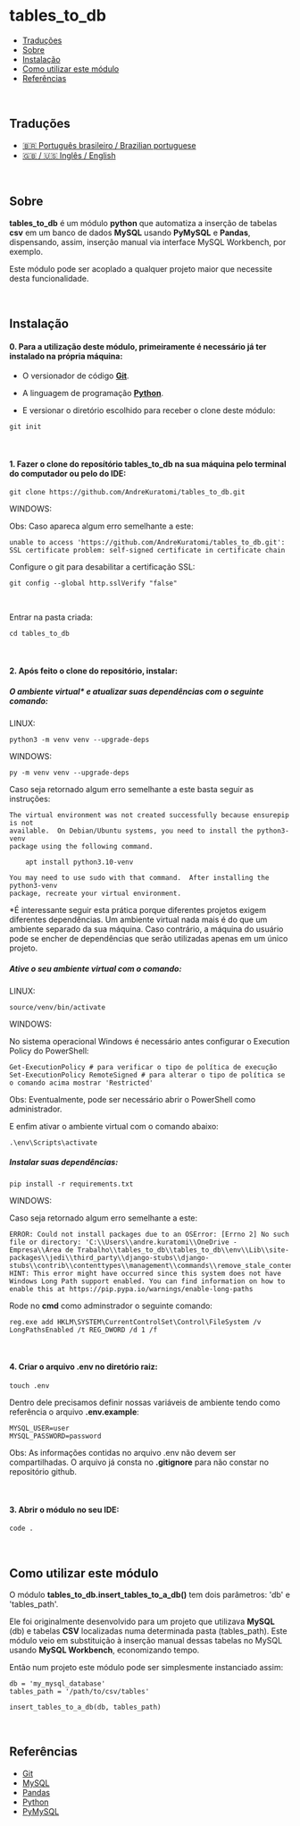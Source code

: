 # tables_to_db

- [Traduções](#traduções)
- [Sobre](#sobre)
- [Instalação](#instalação)
- [Como utilizar este módulo](#como-utilizar-este-módulo)
- [Referências](#referências)

<br>

## Traduções

- [🇧🇷 Português brasileiro / Brazilian portuguese](/.multilingual_readmes/README.pt-br.md)
- [🇬🇧 / 🇺🇸 Inglês / English](https://github.com/AndreKuratomi/tables_to_db)

<br>

## Sobre

<b>tables_to_db</b> é um módulo <strong>python</strong> que automatiza a inserção de tabelas <strong>csv</strong> em um banco de dados <strong>MySQL</strong> usando <strong>PyMySQL</strong> e <strong>Pandas</strong>, dispensando, assim, inserção manual via interface MySQL Workbench, por exemplo.

Este módulo pode ser acoplado a qualquer projeto maior que necessite desta funcionalidade.

<br>

## Instalação

<h4>0. Para a utilização deste módulo, primeiramente é necessário já ter instalado na própria máquina:</h4>

- O versionador de código <b>[Git](https://git-scm.com/downloads)</b>.

- A linguagem de programação <b>[Python](https://www.python.org/downloads/)</b>.

- <p> E versionar o diretório escolhido para receber o clone deste módulo:</p>

```
git init
```

<br>
<h4>1. Fazer o clone do reposítório <b>tables_to_db</b> na sua máquina pelo terminal do computador ou pelo do IDE:</h4>

```
git clone https://github.com/AndreKuratomi/tables_to_db.git
```

WINDOWS:

Obs: Caso apareca algum erro semelhante a este: 

```
unable to access 'https://github.com/AndreKuratomi/tables_to_db.git': SSL certificate problem: self-signed certificate in certificate chain
```

Configure o git para desabilitar a certificação SSL:

```
git config --global http.sslVerify "false"
```
<br>
<p>Entrar na pasta criada:</p>

```
cd tables_to_db
```
<br>

<h4>2. Após feito o clone do repositório, instalar:</h4>

<h5>O ambiente virtual* e atualizar suas dependências com o seguinte comando:</h5>

LINUX:
```
python3 -m venv venv --upgrade-deps
```

WINDOWS:
```
py -m venv venv --upgrade-deps
```

Caso seja retornado algum erro semelhante a este basta seguir as instruções:

```
The virtual environment was not created successfully because ensurepip is not
available.  On Debian/Ubuntu systems, you need to install the python3-venv
package using the following command.

    apt install python3.10-venv

You may need to use sudo with that command.  After installing the python3-venv
package, recreate your virtual environment.
```

*É interessante seguir esta prática porque diferentes projetos exigem diferentes dependências. Um ambiente virtual nada mais é do que um ambiente separado da sua máquina. Caso contrário, a máquina do usuário pode se encher de dependências que serão utilizadas apenas em um único projeto.

<h5>Ative o seu ambiente virtual com o comando:</h5>

LINUX:
```
source/venv/bin/activate
```

WINDOWS:

No sistema operacional Windows é necessário antes configurar o Execution Policy do PowerShell:

```
Get-ExecutionPolicy # para verificar o tipo de política de execução
Set-ExecutionPolicy RemoteSigned # para alterar o tipo de política se o comando acima mostrar 'Restricted'
```
Obs: Eventualmente, pode ser necessário abrir o PowerShell como administrador.

E enfim ativar o ambiente virtual com o comando abaixo:

```
.\env\Scripts\activate
```


<h5>Instalar suas dependências:</h5>

```
pip install -r requirements.txt
```

WINDOWS:

Caso seja retornado algum erro semelhante a este:

```
ERROR: Could not install packages due to an OSError: [Errno 2] No such file or directory: 'C:\\Users\\andre.kuratomi\\OneDrive - Empresa\\Área de Trabalho\\tables_to_db\\tables_to_db\\env\\Lib\\site-packages\\jedi\\third_party\\django-stubs\\django-stubs\\contrib\\contenttypes\\management\\commands\\remove_stale_contenttypes.pyi'
HINT: This error might have occurred since this system does not have Windows Long Path support enabled. You can find information on how to enable this at https://pip.pypa.io/warnings/enable-long-paths
```

Rode no <b>cmd</b> como adminstrador o seguinte comando:

```
reg.exe add HKLM\SYSTEM\CurrentControlSet\Control\FileSystem /v LongPathsEnabled /t REG_DWORD /d 1 /f
```
<br>

<h4>4. Criar o arquivo <b>.env</b> no diretório raiz:</h4>

```
touch .env
```

Dentro dele precisamos definir nossas variáveis de ambiente tendo como referência o arquivo <b>.env.example</b>:

```
MYSQL_USER=user
MYSQL_PASSWORD=password
```

Obs: As informações contidas no arquivo .env não devem ser compartilhadas. O arquivo já consta no <b>.gitignore</b> para não constar no repositório github.

<br>


<h4>3. Abrir o módulo no seu IDE:</h4>

```
code .
```

<br>

## Como utilizar este módulo

O módulo <b>tables_to_db.insert_tables_to_a_db()</b> tem dois parâmetros: 'db' e 'tables_path'.

Ele foi originalmente desenvolvido para um projeto que utilizava <b>MySQL</b> (db) e tabelas <b>CSV</b> localizadas numa determinada pasta (tables_path). Este módulo veio em substituição à inserção manual dessas tabelas no MySQL usando <b>MySQL Workbench</b>, economizando tempo.

Então num projeto este módulo pode ser simplesmente instanciado assim:

```
db = 'my_mysql_database'
tables_path = '/path/to/csv/tables'

insert_tables_to_a_db(db, tables_path)
```

<br>


## Referências

- [Git](https://git-scm.com/downloads)
- [MySQL](https://https://www.mysql.com/)
- [Pandas](https://pandas.pydata.org/docs/)
- [Python](https://www.python.org/downloads/)
- [PyMySQL](https://pypi.org/project/PyMySQL/)
  
